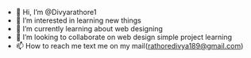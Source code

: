 - 👋 Hi, I’m @Divyarathore1
- 👀 I’m interested in learning new things
- 🌱 I’m currently learning about web designing
- 💞️ I’m looking to collaborate on web design  simple project learning
- 📫 How to reach me text me on my mail(rathoredivya189@gmail.com)

<!---
Divyarathore1/Divyarathore1 is a ✨ special ✨ repository because its `README.md` (this file) appears on your GitHub profile.
You can click the Preview link to take a look at your changes.
--->
